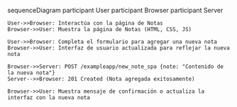 sequenceDiagram
    participant User
    participant Browser
    participant Server

    User->>Browser: Interactúa con la página de Notas
    Browser->>User: Muestra la página de Notas (HTML, CSS, JS)
    
    User->>Browser: Completa el formulario para agregar una nueva nota
    Browser->>User: Interfaz de usuario actualizada para reflejar la nueva nota

    Browser->>Server: POST /exampleapp/new_note_spa {note: "Contenido de la nueva nota"}
    Server-->>Browser: 201 Created (Nota agregada exitosamente)

    Browser->>User: Muestra mensaje de confirmación o actualiza la interfaz con la nueva nota
